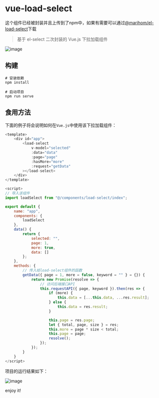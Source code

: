 # vue-load-select

这个组件已经被封装并且上传到了npm中，如果有需要可以通过[@marihom/el-load-select](https://github.com/marihom/el-load-select)下载

> 基于 el-select 二次封装的 Vue.js 下拉加载组件

![image](https://github.com/marihom/vue-load-select/raw/master/example.jpg)

## 构建

```
# 安装依赖
npm install

# 启动项目
npm run serve
```

## 食用方法

下面的例子将会说明如何在`Vue.js`中使用该下拉加载组件：

```javascript
<template>
    <div id="app">
        <load-select
            v-model="selected"
            :data="data"
            :page="page"
            :hasMore="more"
            :request="getData"
        ></load-select>
    </div>
</template>

<script>
// 导入该组件
import loadSelect from "@/components/load-select/index";

export default {
    name: "app",
    components: {
        loadSelect
    },
    data() {
        return {
            selected: "",
            page: 1,
            more: true,
            data: []
        };
    },
    methods: {
        // 传入给load-select组件的函数
        getData({ page = 1, more = false, keyword = "" } = {}) {
            return new Promise(resolve => {
                // 访问后端接口API
                this.requestAPI({ page, keyword }).then(res => {
                    if (more) {
                        this.data = [...this.data, ...res.result];
                    } else {
                        this.data = res.result;
                    }

                    this.page = res.page;
                    let { total, page, size } = res;
                    this.more = page * size < total;
                    this.page = page;
                    resolve();
                });
            });
        }
    }
</script>
```

项目的运行结果如下：

![image](https://github.com/marihom/vue-load-select/raw/master/example.gif)

enjoy it!
